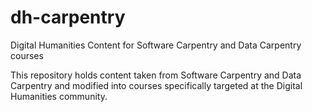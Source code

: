 # dh-carpentry
Digital Humanities Content for Software Carpentry and Data Carpentry courses

This repository holds content taken from Software Carpentry and Data Carpentry and modified into courses specifically targeted at the Digital Humanities community.

